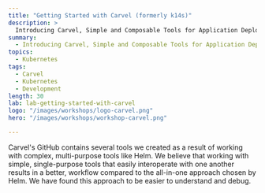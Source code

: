 ```yaml
---
title: "Getting Started with Carvel (formerly k14s)"
description: >
  Introducing Carvel, Simple and Composable Tools for Application Deployment.
summary:
  - Introducing Carvel, Simple and Composable Tools for Application Deployment.
topics:
  - Kubernetes
tags:
  - Carvel
  - Kubernetes
  - Development
length: 30
lab: lab-getting-started-with-carvel
logo: "/images/workshops/logo-carvel.png"
hero: "/images/workshops/workshop-carvel.png"

---
```


Carvel's GitHub contains several tools we created as a result of working with complex, multi-purpose tools like Helm. We believe that working with simple, single-purpose tools that easily interoperate with one another results in a better, workflow compared to the all-in-one approach chosen by Helm. We have found this approach to be easier to understand and debug.
